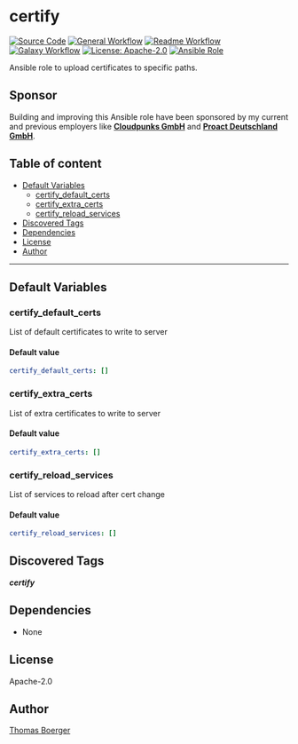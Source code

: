 # certify

[![Source Code](https://img.shields.io/badge/github-source%20code-blue?logo=github&amp;logoColor=white)](https://github.com/rolehippie/certify)
[![General Workflow](https://github.com/rolehippie/certify/actions/workflows/general.yml/badge.svg)](https://github.com/rolehippie/certify/actions/workflows/general.yml)
[![Readme Workflow](https://github.com/rolehippie/certify/actions/workflows/readme.yml/badge.svg)](https://github.com/rolehippie/certify/actions/workflows/readme.yml)
[![Galaxy Workflow](https://github.com/rolehippie/certify/actions/workflows/galaxy.yml/badge.svg)](https://github.com/rolehippie/certify/actions/workflows/galaxy.yml)
[![License: Apache-2.0](https://img.shields.io/github/license/rolehippie/certify)](https://github.com/rolehippie/certify/blob/master/LICENSE)
[![Ansible Role](https://img.shields.io/badge/role-rolehippie.certify-blue)](https://galaxy.ansible.com/rolehippie/certify)

Ansible role to upload certificates to specific paths.

## Sponsor

Building and improving this Ansible role have been sponsored by my current and previous employers like **[Cloudpunks GmbH](https://cloudpunks.de)** and **[Proact Deutschland GmbH](https://www.proact.eu)**.

## Table of content

- [Default Variables](#default-variables)
  - [certify_default_certs](#certify_default_certs)
  - [certify_extra_certs](#certify_extra_certs)
  - [certify_reload_services](#certify_reload_services)
- [Discovered Tags](#discovered-tags)
- [Dependencies](#dependencies)
- [License](#license)
- [Author](#author)

---

## Default Variables

### certify_default_certs

List of default certificates to write to server

#### Default value

```YAML
certify_default_certs: []
```

### certify_extra_certs

List of extra certificates to write to server

#### Default value

```YAML
certify_extra_certs: []
```

### certify_reload_services

List of services to reload after cert change

#### Default value

```YAML
certify_reload_services: []
```

## Discovered Tags

**_certify_**


## Dependencies

- None

## License

Apache-2.0

## Author

[Thomas Boerger](https://github.com/tboerger)
